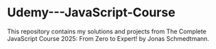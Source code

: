# Udemy---JavaScript-Course
This repository contains my solutions and projects from The Complete JavaScript Course 2025: From Zero to Expert! by Jonas Schmedtmann. 
